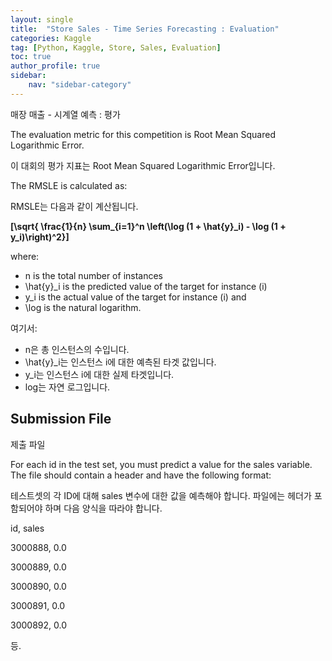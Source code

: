 ```yaml
---
layout: single
title:  "Store Sales - Time Series Forecasting : Evaluation"
categories: Kaggle
tag: [Python, Kaggle, Store, Sales, Evaluation]
toc: true
author_profile: true
sidebar:
    nav: "sidebar-category"
---
```


매장 매출 - 시계열 예측 : 평가

The evaluation metric for this competition is Root Mean Squared Logarithmic Error.

이 대회의 평가 지표는 Root Mean Squared Logarithmic Error입니다.

The RMSLE is calculated as:

RMSLE는 다음과 같이 계산됩니다.

**[\sqrt{ \frac{1}{n} \sum_{i=1}^n \left(\log (1 + \hat{y}_i) - \log (1 + y_i)\right)^2}]**

where:

- n is the total number of instances
- \hat{y}_i is the predicted value of the target for instance (i)
- y_i is the actual value of the target for instance (i) and
- \log is the natural logarithm.

여기서:

- n은 총 인스턴스의 수입니다.
- \hat{y}_i는 인스턴스 i에 대한 예측된 타겟 값입니다.
- y_i는 인스턴스 i에 대한 실제 타겟입니다.
- log는 자연 로그입니다.

## Submission File

제출 파일

For each id in the test set, you must predict a value for the sales variable. The file should contain a header and have the following format:

테스트셋의 각 ID에 대해 sales 변수에 대한 값을 예측해야 합니다. 파일에는 헤더가 포함되어야 하며 다음 양식을 따라야 합니다.

id, sales

3000888, 0.0

3000889, 0.0

3000890, 0.0

3000891, 0.0

3000892, 0.0

등.